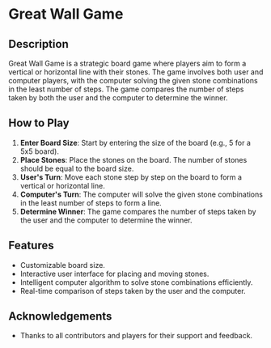 # Great Wall Game

## Description
Great Wall Game is a strategic board game where players aim to form a vertical or horizontal line with their stones. The game involves both user and computer players, with the computer solving the given stone combinations in the least number of steps. The game compares the number of steps taken by both the user and the computer to determine the winner.

## How to Play
1. **Enter Board Size**: Start by entering the size of the board (e.g., 5 for a 5x5 board).
2. **Place Stones**: Place the stones on the board. The number of stones should be equal to the board size.
3. **User's Turn**: Move each stone step by step on the board to form a vertical or horizontal line.
4. **Computer's Turn**: The computer will solve the given stone combinations in the least number of steps to form a line.
5. **Determine Winner**: The game compares the number of steps taken by the user and the computer to determine the winner.

## Features
- Customizable board size.
- Interactive user interface for placing and moving stones.
- Intelligent computer algorithm to solve stone combinations efficiently.
- Real-time comparison of steps taken by the user and the computer.

## Acknowledgements
- Thanks to all contributors and players for their support and feedback.

 
